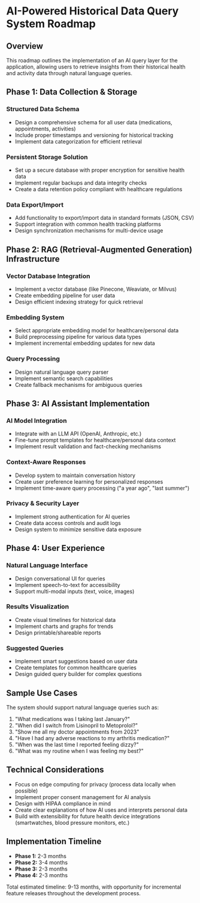 # AI-Powered Historical Data Query System Roadmap

## Overview
This roadmap outlines the implementation of an AI query layer for the application, allowing users to retrieve insights from their historical health and activity data through natural language queries.

## Phase 1: Data Collection & Storage

### Structured Data Schema
- Design a comprehensive schema for all user data (medications, appointments, activities)
- Include proper timestamps and versioning for historical tracking
- Implement data categorization for efficient retrieval

### Persistent Storage Solution
- Set up a secure database with proper encryption for sensitive health data
- Implement regular backups and data integrity checks
- Create a data retention policy compliant with healthcare regulations

### Data Export/Import
- Add functionality to export/import data in standard formats (JSON, CSV)
- Support integration with common health tracking platforms
- Design synchronization mechanisms for multi-device usage

## Phase 2: RAG (Retrieval-Augmented Generation) Infrastructure

### Vector Database Integration
- Implement a vector database (like Pinecone, Weaviate, or Milvus)
- Create embedding pipeline for user data
- Design efficient indexing strategy for quick retrieval

### Embedding System
- Select appropriate embedding model for healthcare/personal data
- Build preprocessing pipeline for various data types
- Implement incremental embedding updates for new data

### Query Processing
- Design natural language query parser
- Implement semantic search capabilities
- Create fallback mechanisms for ambiguous queries

## Phase 3: AI Assistant Implementation

### AI Model Integration
- Integrate with an LLM API (OpenAI, Anthropic, etc.)
- Fine-tune prompt templates for healthcare/personal data context
- Implement result validation and fact-checking mechanisms

### Context-Aware Responses
- Develop system to maintain conversation history
- Create user preference learning for personalized responses
- Implement time-aware query processing ("a year ago", "last summer")

### Privacy & Security Layer
- Implement strong authentication for AI queries
- Create data access controls and audit logs
- Design system to minimize sensitive data exposure

## Phase 4: User Experience

### Natural Language Interface
- Design conversational UI for queries
- Implement speech-to-text for accessibility
- Support multi-modal inputs (text, voice, images)

### Results Visualization
- Create visual timelines for historical data
- Implement charts and graphs for trends
- Design printable/shareable reports

### Suggested Queries
- Implement smart suggestions based on user data
- Create templates for common healthcare queries
- Design guided query builder for complex questions

## Sample Use Cases

The system should support natural language queries such as:

1. "What medications was I taking last January?"
2. "When did I switch from Lisinopril to Metoprolol?"
3. "Show me all my doctor appointments from 2023"
4. "Have I had any adverse reactions to my arthritis medication?"
5. "When was the last time I reported feeling dizzy?"
6. "What was my routine when I was feeling my best?"

## Technical Considerations

- Focus on edge computing for privacy (process data locally when possible)
- Implement proper consent management for AI analysis
- Design with HIPAA compliance in mind
- Create clear explanations of how AI uses and interprets personal data
- Build with extensibility for future health device integrations (smartwatches, blood pressure monitors, etc.)

## Implementation Timeline

- **Phase 1:** 2-3 months
- **Phase 2:** 3-4 months
- **Phase 3:** 2-3 months
- **Phase 4:** 2-3 months

Total estimated timeline: 9-13 months, with opportunity for incremental feature releases throughout the development process.